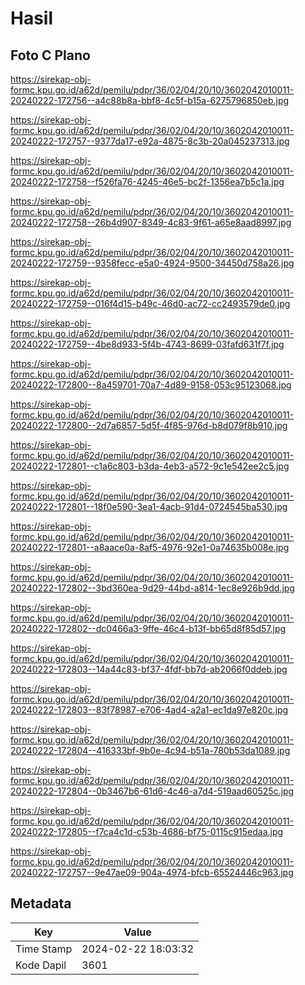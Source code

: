 # Hasil

## Foto C Plano

https://sirekap-obj-formc.kpu.go.id/a62d/pemilu/pdpr/36/02/04/20/10/3602042010011-20240222-172756--a4c88b8a-bbf8-4c5f-b15a-6275796850eb.jpg

https://sirekap-obj-formc.kpu.go.id/a62d/pemilu/pdpr/36/02/04/20/10/3602042010011-20240222-172757--9377da17-e92a-4875-8c3b-20a045237313.jpg

https://sirekap-obj-formc.kpu.go.id/a62d/pemilu/pdpr/36/02/04/20/10/3602042010011-20240222-172758--f526fa76-4245-46e5-bc2f-1356ea7b5c1a.jpg

https://sirekap-obj-formc.kpu.go.id/a62d/pemilu/pdpr/36/02/04/20/10/3602042010011-20240222-172758--26b4d907-8349-4c83-9f61-a65e8aad8997.jpg

https://sirekap-obj-formc.kpu.go.id/a62d/pemilu/pdpr/36/02/04/20/10/3602042010011-20240222-172759--9358fecc-e5a0-4924-9500-34450d758a26.jpg

https://sirekap-obj-formc.kpu.go.id/a62d/pemilu/pdpr/36/02/04/20/10/3602042010011-20240222-172759--016f4d15-b49c-46d0-ac72-cc2493579de0.jpg

https://sirekap-obj-formc.kpu.go.id/a62d/pemilu/pdpr/36/02/04/20/10/3602042010011-20240222-172759--4be8d933-5f4b-4743-8699-03fafd631f7f.jpg

https://sirekap-obj-formc.kpu.go.id/a62d/pemilu/pdpr/36/02/04/20/10/3602042010011-20240222-172800--8a459701-70a7-4d89-9158-053c95123068.jpg

https://sirekap-obj-formc.kpu.go.id/a62d/pemilu/pdpr/36/02/04/20/10/3602042010011-20240222-172800--2d7a6857-5d5f-4f85-976d-b8d079f8b910.jpg

https://sirekap-obj-formc.kpu.go.id/a62d/pemilu/pdpr/36/02/04/20/10/3602042010011-20240222-172801--c1a6c803-b3da-4eb3-a572-9c1e542ee2c5.jpg

https://sirekap-obj-formc.kpu.go.id/a62d/pemilu/pdpr/36/02/04/20/10/3602042010011-20240222-172801--18f0e590-3ea1-4acb-91d4-0724545ba530.jpg

https://sirekap-obj-formc.kpu.go.id/a62d/pemilu/pdpr/36/02/04/20/10/3602042010011-20240222-172801--a8aace0a-8af5-4976-92e1-0a74635b008e.jpg

https://sirekap-obj-formc.kpu.go.id/a62d/pemilu/pdpr/36/02/04/20/10/3602042010011-20240222-172802--3bd360ea-9d29-44bd-a814-1ec8e926b9dd.jpg

https://sirekap-obj-formc.kpu.go.id/a62d/pemilu/pdpr/36/02/04/20/10/3602042010011-20240222-172802--dc0466a3-9ffe-46c4-b13f-bb65d8f85d57.jpg

https://sirekap-obj-formc.kpu.go.id/a62d/pemilu/pdpr/36/02/04/20/10/3602042010011-20240222-172803--14a44c83-bf37-4fdf-bb7d-ab2066f0ddeb.jpg

https://sirekap-obj-formc.kpu.go.id/a62d/pemilu/pdpr/36/02/04/20/10/3602042010011-20240222-172803--83f78987-e706-4ad4-a2a1-ec1da97e820c.jpg

https://sirekap-obj-formc.kpu.go.id/a62d/pemilu/pdpr/36/02/04/20/10/3602042010011-20240222-172804--416333bf-9b0e-4c94-b51a-780b53da1089.jpg

https://sirekap-obj-formc.kpu.go.id/a62d/pemilu/pdpr/36/02/04/20/10/3602042010011-20240222-172804--0b3467b6-61d6-4c46-a7d4-519aad60525c.jpg

https://sirekap-obj-formc.kpu.go.id/a62d/pemilu/pdpr/36/02/04/20/10/3602042010011-20240222-172805--f7ca4c1d-c53b-4686-bf75-0115c915edaa.jpg

https://sirekap-obj-formc.kpu.go.id/a62d/pemilu/pdpr/36/02/04/20/10/3602042010011-20240222-172757--9e47ae09-904a-4974-bfcb-65524446c963.jpg


## Metadata

| Key        | Value               |
| ---------- | ------------------- |
| Time Stamp | 2024-02-22 18:03:32 |
| Kode Dapil | 3601                |




